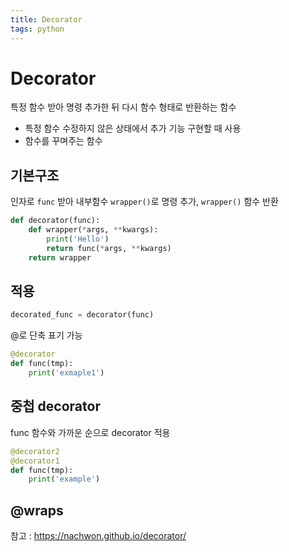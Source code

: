 ```yaml
---
title: Decorator 
tags: python
---
```


# Decorator

특정 함수 받아 명령 추가한 뒤 다시 함수 형태로 반환하는 함수

- 특정 함수 수정하지 않은 상태에서 추가 기능 구현할 때 사용
- 함수를 꾸며주는 함수

## 기본구조

인자로 `func` 받아 내부함수 `wrapper()`로 명령 추가, `wrapper()` 함수 반환

```python
def decorator(func):
    def wrapper(*args, **kwargs):
        print('Hello')
        return func(*args, **kwargs)
    return wrapper
```

## 적용

```python
decorated_func = decorator(func)
```

@로 단축 표기 가능

```python
@decorator
def func(tmp):
    print('exmaple1')
```

## 중첩 decorator

func 함수와 가까운 순으로 decorator 적용

```python
@decorator2
@decorator1
def func(tmp):
    print('example')
```

## @wraps

참고 : https://nachwon.github.io/decorator/